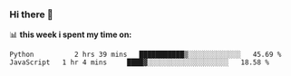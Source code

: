 ### Hi there 👋

<!--
**SushantGautam/SushantGautam** is a ✨ _special_ ✨ repository because its `README.md` (this file) appears on your GitHub profile.

Here are some ideas to get you started:

- 🔭 I’m currently working on ...
- 🌱 I’m currently learning ...
- 👯 I’m looking to collaborate on ...
- 🤔 I’m looking for help with ...
- 💬 Ask me about ...
- 📫 How to reach me: ...
- 😄 Pronouns: ...
- ⚡ Fun fact: ...
-->


📊 **this week i spent my time on:**
<!--START_SECTION:waka-->

```text
Python          2 hrs 39 mins   ███████████▒░░░░░░░░░░░░░   45.69 %
JavaScript   1 hr 4 mins     ████▓░░░░░░░░░░░░░░░░░░░░   18.58 %
```

<!--END_SECTION:waka-->
